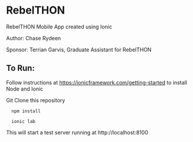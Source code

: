 # RebelTHON
RebelTHON Mobile App created using Ionic

Author: Chase Rydeen

Sponsor: Terrian Garvis, Graduate Assistant for RebelTHON

## To Run:

Follow instructions at https://ionicframework.com/getting-started to install Node and Ionic

Git Clone this repository

      npm install

      ionic lab

This will start a test server running at http://localhost:8100
